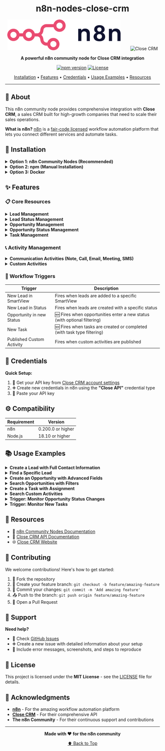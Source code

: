 <div align="center">

# n8n-nodes-close-crm

<p align="center">
  <img src="https://raw.githubusercontent.com/n8n-io/n8n/master/assets/n8n-logo.png" alt="n8n" height="100" />
  &nbsp;&nbsp;&nbsp;&nbsp;&nbsp;&nbsp;
  <img src="./nodes/Close/close.svg" alt="Close CRM" height="100" />
</p>

**A powerful n8n community node for Close CRM integration**

[![npm version](https://badge.fury.io/js/n8n-nodes-close-crm.svg)](https://www.npmjs.com/package/n8n-nodes-close-crm)
[![License](https://img.shields.io/badge/License-MIT-blue.svg)](https://opensource.org/licenses/MIT)

[Installation](#installation) • [Features](#features) • [Credentials](#credentials) • [Usage Examples](#usage-examples) • [Resources](#resources)

</div>

---

## 📖 About

This n8n community node provides comprehensive integration with **Close CRM**, a sales CRM built for high-growth companies that need to scale their sales operations.

**What is n8n?** [n8n](https://n8n.io/) is a [fair-code licensed](https://docs.n8n.io/reference/license/) workflow automation platform that lets you connect different services and automate tasks.

## 🚀 Installation

<details>
<summary><b>Option 1: n8n Community Nodes (Recommended)</b></summary>

1. Navigate to **Settings > Community Nodes** in your n8n instance
2. Click **Install**
3. Enter `n8n-nodes-close-crm` as the package name
4. Agree to the risks of using community nodes
5. Click **Install**

✅ After installation, the Close CRM node will appear in your node palette.

</details>

<details>
<summary><b>Option 2: npm (Manual Installation)</b></summary>

For n8n instances running with npm:

```bash
cd ~/.n8n/nodes
npm install n8n-nodes-close-crm
```

</details>

<details>
<summary><b>Option 3: Docker</b></summary>

**Method A:** Add to `docker-compose.yml`

```yaml
environment:
  - N8N_COMMUNITY_PACKAGES=n8n-nodes-close-crm
```

**Method B:** Install in running container

```bash
docker exec -it n8n npm install n8n-nodes-close-crm
```

</details>

## ✨ Features

### 📋 Core Resources

<details>
<summary><b>Lead Management</b></summary>

| Operation | Description |
|-----------|-------------|
| Create | Create leads with enhanced contact details, address information, and custom fields |
| Delete | Remove existing leads |
| Find | Direct lookup by Lead ID for detailed information |
| Merge | Combine two leads into one |
| Update | Modify lead information including URL and custom fields |

</details>

<details>
<summary><b>Lead Status Management</b></summary>

| Operation | Description |
|-----------|-------------|
| Create | Create new lead statuses (active, won, lost) |
| Delete | Remove lead statuses (ensures no dependencies) |
| List | View all lead statuses for your organization |
| Update | Rename and modify lead statuses |

</details>

<details>
<summary><b>Opportunity Management</b></summary>

| Operation | Description |
|-----------|-------------|
| Create | Create opportunities with assigned user, confidence, value period, close date |
| Delete | Remove existing opportunities |
| Find | Advanced filtering by user, confidence, value period, close date |
| Update | Modify opportunity details including status, value, and notes |

</details>

<details>
<summary><b>Opportunity Status Management</b></summary>

| Operation | Description |
|-----------|-------------|
| Create | Create opportunity statuses with pipeline support |
| Delete | Remove statuses (ensures no dependencies) |
| List | View all opportunity statuses |
| Update | Rename and modify statuses with pipeline management |

</details>

<details>
<summary><b>Task Management</b></summary>

| Operation | Description |
|-----------|-------------|
| Create | Create tasks with user assignment dropdown |
| Delete | Remove task activities |
| Find | Advanced filtering by type, lead, view, etc. |
| Get | Fetch a single task activity |
| Update | Modify task details including completion status |
| Bulk Update | Update multiple tasks with filtering |

</details>

### 📞 Activity Management

<details>
<summary><b>Communication Activities (Note, Call, Email, Meeting, SMS)</b></summary>

**Note Activities**
- Create (plain text or rich HTML)
- Delete, Find, Get, Update

**Call Activities**
- Create (log calls made outside Close VoIP)
- Delete, Find, Get, Update (including notes and outcomes)

**Email Activities**
- Create (draft, send, schedule, or log)
- Delete, Find, Get, Update (modify drafts or change status)

**Meeting Activities**
- Delete, Find
- Get (with optional transcripts)
- Update (including notes and outcomes)

**SMS Activities**
- Create (draft, send, schedule, or log with MMS support)
- Delete, Find, Get, Update

</details>

<details>
<summary><b>Custom Activities</b></summary>

| Operation | Description |
|-----------|-------------|
| Find | Search by Lead ID, Custom Activity ID, or date filters |

</details>

### 🔔 Workflow Triggers

| Trigger | Description |
|---------|-------------|
| New Lead in SmartView | Fires when leads are added to a specific SmartView |
| New Lead in Status | Fires when leads are created with a specific status |
| Opportunity in new Status | 🆕 Fires when opportunities enter a new status (with optional filtering) |
| New Task | 🆕 Fires when tasks are created or completed (with task type filtering) |
| Published Custom Activity | Fires when custom activities are published |

## 🔐 Credentials

**Quick Setup:**

1. 🔑 Get your API key from [Close CRM account settings](https://app.close.com/settings/api/)
2. ➕ Create new credentials in n8n using the **"Close API"** credential type
3. 📝 Paste your API key

## ⚙️ Compatibility

| Requirement | Version |
|-------------|---------|
| n8n | 0.200.0 or higher |
| Node.js | 18.10 or higher |

## 📚 Usage Examples

<details>
<summary><b>Create a Lead with Full Contact Information</b></summary>

```yaml
Resource: Lead
Operation: Create
Name: "Acme Corporation"

Additional Fields:
  Description: "B2B SaaS company"
  URL: "https://acme.com"
  Status: "Qualified"

Contacts:
  Name: "John Smith"
  Office Email: "john@acme.com"
  Office Phone: "+1-555-0123"
  Mobile Phone: "+1-555-0124"

Address:
  Street: "123 Main St"
  City: "San Francisco"
  State: "CA"
  ZIP Code: "94105"
  Country: "United States"
```

</details>

<details>
<summary><b>Find a Specific Lead</b></summary>

```yaml
Resource: Lead
Operation: Find
Lead ID: lead_abc123
```

</details>

<details>
<summary><b>Create an Opportunity with Advanced Fields</b></summary>

```yaml
Resource: Opportunity
Operation: Create
Lead ID: lead_abc123

Additional Fields:
  Status: "Qualified"
  Assigned to User: "John Doe"
  Confidence: 75
  Value: 50000
  Value Period: "Annual"
  Close Date: "2024-03-15"
  Note: "High-priority prospect"
```

</details>

<details>
<summary><b>Search Opportunities with Filters</b></summary>

```yaml
Resource: Opportunity
Operation: Find
Lead ID: lead_abc123
Assigned to User: "John Doe"

Filters:
  Confidence: 80
  Value Period: "Monthly"
  Close Date: "2024-12-31"
```

</details>

<details>
<summary><b>Create a Task with Assignment</b></summary>

```yaml
Resource: Task
Operation: Create
Lead ID: lead_abc123
Text: "Follow up on proposal"
Date: 2024-01-15T10:00:00Z
Assigned To: "John Doe"
```

</details>

<details>
<summary><b>Search Custom Activities</b></summary>

```yaml
Resource: Custom Activity
Operation: Find
Lead ID: lead_abc123
Custom Activity ID: custom_abc123
Date Created: 2024-01-01T00:00:00Z
```

</details>

<details>
<summary><b>Trigger: Monitor Opportunity Status Changes</b></summary>

```yaml
Trigger: Opportunity in new Status
Opportunity Status: "Negotiating"
# Leave empty to monitor all status changes
```

</details>

<details>
<summary><b>Trigger: Monitor New Tasks</b></summary>

```yaml
Trigger: New Task
Task Type: "New Tasks Only"
# Options: All Tasks, New Tasks Only, Completed Tasks Only
```

</details>

## 📖 Resources

- 📘 [n8n Community Nodes Documentation](https://docs.n8n.io/integrations/community-nodes/)
- 🔧 [Close CRM API Documentation](https://developer.close.com/)
- 🌐 [Close CRM Website](https://close.com/)

## 🤝 Contributing

We welcome contributions! Here's how to get started:

1. 🍴 Fork the repository
2. 🌿 Create your feature branch: `git checkout -b feature/amazing-feature`
3. 💾 Commit your changes: `git commit -m 'Add amazing feature'`
4. 📤 Push to the branch: `git push origin feature/amazing-feature`
5. 🔀 Open a Pull Request

## 💬 Support

**Need help?**

- 🐛 Check [GitHub Issues](https://github.com/m2b-creator/N8N-Close/issues)
- ➕ Create a new issue with detailed information about your setup
- 📝 Include error messages, screenshots, and steps to reproduce

## 📄 License

This project is licensed under the **MIT License** - see the [LICENSE](LICENSE) file for details.

## 🙏 Acknowledgments

- **[n8n](https://n8n.io/)** - For the amazing workflow automation platform
- **[Close CRM](https://close.com/)** - For their comprehensive API
- **The n8n Community** - For their continuous support and contributions

---

<div align="center">

**Made with ❤️ for the n8n community**

[⬆ Back to Top](#n8n-nodes-close-crm)

</div>